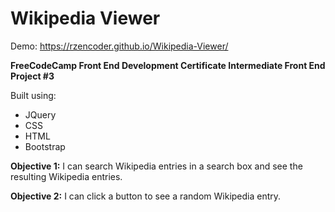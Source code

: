 # Wikipedia Viewer

Demo: https://rzencoder.github.io/Wikipedia-Viewer/

**FreeCodeCamp Front End Development Certificate
Intermediate Front End Project #3**

Built using:
  * JQuery
  * CSS
  * HTML
  * Bootstrap
  
**Objective 1:** I can search Wikipedia entries in a search box and see the resulting Wikipedia entries.

**Objective 2:** I can click a button to see a random Wikipedia entry.
